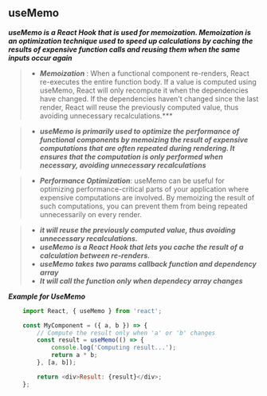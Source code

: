 ## useMemo 

 ***useMemo is a React Hook that is used for memoization. Memoization is an optimization technique used to speed up calculations by caching the results of expensive function calls and reusing them when the same inputs occur again***

>- ***Memoization*** : When a functional component re-renders, React re-executes the entire function body. If a value is computed using useMemo, React will only recompute it when the dependencies have changed. If the dependencies haven't changed since the last render, React will reuse the previously computed value, thus avoiding unnecessary recalculations.***

>- ***useMemo is primarily used to optimize the performance of functional components by memoizing the result of expensive computations that are often repeated during rendering. It ensures that the computation is only performed when necessary, avoiding unnecessary recalculations***

>- ***Performance Optimization***: useMemo can be useful for optimizing performance-critical parts of your application where expensive computations are involved. By memoizing the result of such computations, you can prevent them from being repeated unnecessarily on every render.

>- ***it  will reuse the previously computed value, thus avoiding unnecessary recalculations.***
>- ***useMemo is a React Hook that lets you cache the result of a calculation between re-renders.***
>- ***useMemo takes two params  callback function and dependency array***
>- ***It will call the function only when dependecy array changes***



***Example for UseMemo***
```javascript
    import React, { useMemo } from 'react';

    const MyComponent = ({ a, b }) => {
        // Compute the result only when 'a' or 'b' changes
        const result = useMemo(() => {
            console.log('Computing result...');
            return a * b;
        }, [a, b]);

        return <div>Result: {result}</div>;
    };


```